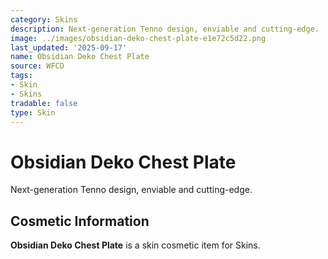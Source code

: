 ```yaml
---
category: Skins
description: Next-generation Tenno design, enviable and cutting-edge.
image: ../images/obsidian-deko-chest-plate-e1e72c5d22.png
last_updated: '2025-09-17'
name: Obsidian Deko Chest Plate
source: WFCD
tags:
- Skin
- Skins
tradable: false
type: Skin
---
```


# Obsidian Deko Chest Plate

Next-generation Tenno design, enviable and cutting-edge.

## Cosmetic Information

**Obsidian Deko Chest Plate** is a skin cosmetic item for Skins.

